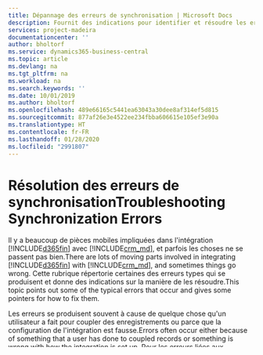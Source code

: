 ```yaml
---
title: Dépannage des erreurs de synchronisation | Microsoft Docs
description: Fournit des indications pour identifier et résoudre les erreurs de synchronisation.
services: project-madeira
documentationcenter: ''
author: bholtorf
ms.service: dynamics365-business-central
ms.topic: article
ms.devlang: na
ms.tgt_pltfrm: na
ms.workload: na
ms.search.keywords: ''
ms.date: 10/01/2019
ms.author: bholtorf
ms.openlocfilehash: 489e66165c5441ea63043a30dee8af314ef5d815
ms.sourcegitcommit: 877af26e3e4522ee234fbba606615e105ef3e90a
ms.translationtype: HT
ms.contentlocale: fr-FR
ms.lasthandoff: 01/28/2020
ms.locfileid: "2991807"
---
```

# <a name="troubleshooting-synchronization-errors"></a><span data-ttu-id="01466-103">Résolution des erreurs de synchronisation</span><span class="sxs-lookup"><span data-stu-id="01466-103">Troubleshooting Synchronization Errors</span></span>
<span data-ttu-id="01466-104">Il y a beaucoup de pièces mobiles impliquées dans l'intégration [!INCLUDE[d365fin](includes/d365fin_md.md)] avec [!INCLUDE[crm_md](includes/crm_md.md)], et parfois les choses ne se passent pas bien.</span><span class="sxs-lookup"><span data-stu-id="01466-104">There are lots of moving parts involved in integrating [!INCLUDE[d365fin](includes/d365fin_md.md)] with [!INCLUDE[crm_md](includes/crm_md.md)], and sometimes things go wrong.</span></span> <span data-ttu-id="01466-105">Cette rubrique répertorie certaines des erreurs types qui se produisent et donne des indications sur la manière de les résoudre.</span><span class="sxs-lookup"><span data-stu-id="01466-105">This topic points out some of the typical errors that occur and gives some pointers for how to fix them.</span></span>

<span data-ttu-id="01466-106">Les erreurs se produisent souvent à cause de quelque chose qu'un utilisateur a fait pour coupler des enregistrements ou parce que la configuration de l'intégration est fausse.</span><span class="sxs-lookup"><span data-stu-id="01466-106">Errors often occur either because of something that a user has done to coupled records or something is wrong with how the integration is set up.</span></span> <span data-ttu-id="01466-107">Pour les erreurs liées aux enregistrements couplés, les utilisateurs peuvent les résoudre eux-mêmes.</span><span class="sxs-lookup"><span data-stu-id="01466-107">For errors related to coupled records, users can resolve those themselves.</span></span> <span data-ttu-id="01466-108">Ces erreurs sont causées par des actions telles que la suppression d'un enregistrement dans l'une des applications métier mais pas les deux, puis la synchronisation.</span><span class="sxs-lookup"><span data-stu-id="01466-108">These errors are caused by actions such as deleting a record in one, but not both, business apps and then synchronizing.</span></span> <span data-ttu-id="01466-109">Pour plus d'informations, voir [Afficher le statut d'une synchronisation](admin-how-to-view-synchronization-status.md).</span><span class="sxs-lookup"><span data-stu-id="01466-109">For more information, see [View the Status of a Synchronization](admin-how-to-view-synchronization-status.md).</span></span>

> [!VIDEO https://go.microsoft.com/fwlink/?linkid=2097304]

<span data-ttu-id="01466-110">Les erreurs liées à la configuration de l'intégration nécessitent généralement l'attention de l'administrateur.</span><span class="sxs-lookup"><span data-stu-id="01466-110">Errors that are related to how the integration is set up typically require an administrator's attention.</span></span> <span data-ttu-id="01466-111">Vous pouvez voir ces erreurs sur la page **Erreurs de synchronisation d'intégration**.</span><span class="sxs-lookup"><span data-stu-id="01466-111">You can view these errors on the **Integration Synchronization Errors** page.</span></span> <span data-ttu-id="01466-112">Voici des exemples de problèmes classiques :</span><span class="sxs-lookup"><span data-stu-id="01466-112">Examples of some typical issues include:</span></span>  
  
* <span data-ttu-id="01466-113">Les autorisations et les rôles attribués aux utilisateurs ne sont pas corrects.</span><span class="sxs-lookup"><span data-stu-id="01466-113">The permissions and roles assigned to users are not correct.</span></span>  
* <span data-ttu-id="01466-114">Le compte administrateur a été spécifié en tant qu'utilisateur d'intégration.</span><span class="sxs-lookup"><span data-stu-id="01466-114">The administrator account was specified as the integration user.</span></span>  
* <span data-ttu-id="01466-115">Le mot de passe de l'utilisateur d'intégration est défini pour nécessiter une modification lorsque l'utilisateur se connecte.</span><span class="sxs-lookup"><span data-stu-id="01466-115">The integration user’s password is set to require a change when the user signs in.</span></span>  
* <span data-ttu-id="01466-116">Les taux de change pour les devises ne sont pas spécifiés dans l'une ou l'autre application.</span><span class="sxs-lookup"><span data-stu-id="01466-116">The exchange rates for currencies are not specified in one or the other app.</span></span>  
  
<span data-ttu-id="01466-117">Vous devez résoudre manuellement les erreurs, mais la page vous aide de plusieurs manières.</span><span class="sxs-lookup"><span data-stu-id="01466-117">You must manually resolve the errors, but there are a few ways in which the page helps you.</span></span> <span data-ttu-id="01466-118">Par exemple :</span><span class="sxs-lookup"><span data-stu-id="01466-118">For example:</span></span>  

* <span data-ttu-id="01466-119">Les champs **Source** et **Destination** peuvent contenir des liens vers l'enregistrement où l'erreur a été trouvée.</span><span class="sxs-lookup"><span data-stu-id="01466-119">The **Source** and **Destination** fields may contain links to the record where the error was found.</span></span> <span data-ttu-id="01466-120">Cliquez sur le lien pour ouvrir l'enregistrement et recherchez l'erreur.</span><span class="sxs-lookup"><span data-stu-id="01466-120">Click the link to open the record and investigate the error.</span></span>  
* <span data-ttu-id="01466-121">Les actions **Supprimer les écritures ultérieures à 7 jours** et **Supprimer toutes les écritures** vont nettoyer la liste.</span><span class="sxs-lookup"><span data-stu-id="01466-121">The **Delete Entries Older than 7 Days** and the **Delete All Entries** actions will clean up the list.</span></span> <span data-ttu-id="01466-122">En règle générale, vous utilisez ces actions après avoir résolu la cause d'une erreur affectant de nombreux enregistrements.</span><span class="sxs-lookup"><span data-stu-id="01466-122">Typically, you use these actions after you have resolved the cause of an error that affects many records.</span></span> <span data-ttu-id="01466-123">Faites attention, cependant.</span><span class="sxs-lookup"><span data-stu-id="01466-123">Use caution, however.</span></span> <span data-ttu-id="01466-124">Ces actions peuvent supprimer des erreurs toujours pertinentes.</span><span class="sxs-lookup"><span data-stu-id="01466-124">These actions might delete errors that are still relevant.</span></span>

<span data-ttu-id="01466-125">Parfois, les horodatages sur les enregistrements peuvent provoquer des conflits.</span><span class="sxs-lookup"><span data-stu-id="01466-125">Sometimes the timestamps on records can cause conflicts.</span></span> <span data-ttu-id="01466-126">La table « Enregistrement intégration CRM » conserve les horodatages « Dernière synch. modifiée le » et « Dernière synch. CRM modifiée le » pour la dernière intégration effectuée dans les deux directions pour un enregistrement.</span><span class="sxs-lookup"><span data-stu-id="01466-126">The "CRM Integration Record" table keeps the timestamps "Last Synch. Modified On" and "Last Synch. CRM Modified On" for the last integration done in both directions for a record.</span></span> <span data-ttu-id="01466-127">Ces horodatages sont comparés aux horodatages sur les enregistrements Business Central et Sales.</span><span class="sxs-lookup"><span data-stu-id="01466-127">These timestamps are compared to timestamps on Business Central and Sales records.</span></span> <span data-ttu-id="01466-128">Dans Business Central, l'horodatage se trouve dans la table Enregistrement intégration.</span><span class="sxs-lookup"><span data-stu-id="01466-128">In Business Central, the timestamp is in the Integration Record table.</span></span>

<span data-ttu-id="01466-129">Vous pouvez filtrer les enregistrements à synchroniser en comparant les horodatages des enregistrements dans les champs « Filtre synch. modifiée le » et « Fltr. synch. table int.</span><span class="sxs-lookup"><span data-stu-id="01466-129">You can filter on records that are to be synched by comparing record timestamps in the table "Integration Table Mapping" fields "Synch. Modified On Filter" and “Synch. Int. Tbl.</span></span> <span data-ttu-id="01466-130">mod.</span><span class="sxs-lookup"><span data-stu-id="01466-130">Mod.</span></span> <span data-ttu-id="01466-131">le » de la table « Correspondance table intégration ».</span><span class="sxs-lookup"><span data-stu-id="01466-131">On Fltr.”.</span></span>

<span data-ttu-id="01466-132">Le message d'erreur de conflit « Impossible de mettre à jour l'enregistrement client, car sa date de dernière modification est postérieure à celle de l'enregistrement de compte » ou « Impossible de mettre à jour l'enregistrement de compte, car sa date de dernière modification est postérieure à celle de l'enregistrement client » peut apparaître si un enregistrement a un horodatage supérieur au champ « Filtre synch. modifiée le » de la Correspondance table intégration, mais s'il n'est pas plus récent que l'horodatage de l’enregistrement de l’intégration de Sales.</span><span class="sxs-lookup"><span data-stu-id="01466-132">The conflict error message "Cannot update the Customer record because it has a later modified date than the Account record" or "Cannot update the Account record because it has a later modified date than the Customer record" can happen if a record has a timestamp that is bigger than IntegrationTableMapping."Synch. Modified On Filter" but it is not more recent than the timestamp on Sales Integration Record.</span></span> <span data-ttu-id="01466-133">Cela signifie que l'enregistrement source a été synchronisé manuellement, et non par l'entrée de la file d'attente des tâches.</span><span class="sxs-lookup"><span data-stu-id="01466-133">It means that the source record was synced manually, not by the job queue entry.</span></span> 

<span data-ttu-id="01466-134">Le conflit se produit, car l'enregistrement de destination a également été modifié : l'horodatage de l'enregistrement est plus récent que l'horodatage de l'enregistrement de l'intégration de Sales.</span><span class="sxs-lookup"><span data-stu-id="01466-134">The conflict happens because the destination record was also changed  - the record timestamp is more recent than Sales Integration Record’s timestamp.</span></span> <span data-ttu-id="01466-135">La vérification de la destination ne se produit que pour les tables bidirectionnelles.</span><span class="sxs-lookup"><span data-stu-id="01466-135">The destination check happens only for bi-directional tables.</span></span> 

<span data-ttu-id="01466-136">Ces enregistrements sont maintenant déplacés vers la page « Enregistrements de synchronisation ignorés », que vous ouvrez à partir de la page Configuration de la connexion Microsoft Dynamics dans Business Central.</span><span class="sxs-lookup"><span data-stu-id="01466-136">These records are now moved to the "Skipped Synch. Records" page, which you open from the Microsoft Dynamics Connection Setup page in Business Central.</span></span> <span data-ttu-id="01466-137">Vous pouvez y spécifier les modifications à conserver, puis synchroniser à nouveau les enregistrements.</span><span class="sxs-lookup"><span data-stu-id="01466-137">There you can specify the changes to keep, and then synchronize the records again.</span></span>

## <a name="see-also"></a><span data-ttu-id="01466-138">Voir aussi</span><span class="sxs-lookup"><span data-stu-id="01466-138">See Also</span></span>
<span data-ttu-id="01466-139">[Intégration à [!INCLUDE[crm_md](includes/crm_md.md)]](admin-prepare-dynamics-365-for-sales-for-integration.md)</span><span class="sxs-lookup"><span data-stu-id="01466-139">[Integrating with [!INCLUDE[crm_md](includes/crm_md.md)]](admin-prepare-dynamics-365-for-sales-for-integration.md)</span></span>  
<span data-ttu-id="01466-140">[Configuration des comptes d'utilisateur pour intégration à [!INCLUDE[crm_md](includes/crm_md.md)]](admin-setting-up-integration-with-dynamics-sales.md)</span><span class="sxs-lookup"><span data-stu-id="01466-140">[Setting Up User Accounts for Integrating with [!INCLUDE[crm_md](includes/crm_md.md)]](admin-setting-up-integration-with-dynamics-sales.md)</span></span>  
<span data-ttu-id="01466-141">[Configurer une connexion vers [!INCLUDE[crm_md](includes/crm_md.md)]](admin-how-to-set-up-a-dynamics-crm-connection.md)</span><span class="sxs-lookup"><span data-stu-id="01466-141">[Set Up a Connection to [!INCLUDE[crm_md](includes/crm_md.md)]](admin-how-to-set-up-a-dynamics-crm-connection.md)</span></span>  
[<span data-ttu-id="01466-142">Coupler et synchroniser des enregistrements manuellement</span><span class="sxs-lookup"><span data-stu-id="01466-142">Couple and Synchronize Records Manually</span></span>](admin-how-to-couple-and-synchronize-records-manually.md)  
[<span data-ttu-id="01466-143">Afficher le statut d'une synchronisation</span><span class="sxs-lookup"><span data-stu-id="01466-143">View the Status of a Synchronization</span></span>](admin-how-to-view-synchronization-status.md)  
